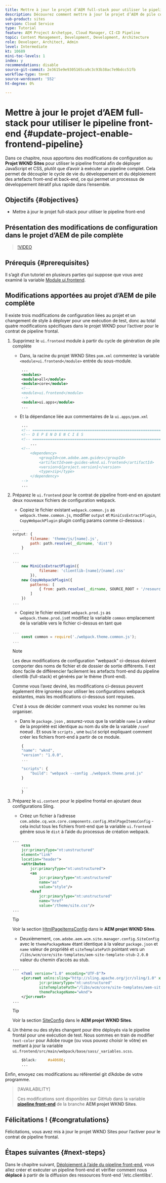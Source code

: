 ```yaml
---
title: Mettre à jour le projet d’AEM full-stack pour utiliser le pipeline front-end
description: Découvrez comment mettre à jour le projet d’AEM de pile complète pour l’activer pour le pipeline frontal, afin qu’il ne crée et déploie que les artefacts front-end.
sub-product: sites
version: Cloud Service
type: Tutorial
feature: AEM Project Archetype, Cloud Manager, CI-CD Pipeline
topic: Content Management, Development, Development, Architecture
role: Developer, Architect, Admin
level: Intermediate
kt: 10689
mini-toc-levels: 1
index: y
recommendations: disable
source-git-commit: 2e3615e9e9305165ca9c3c93b38ac7e9bdcc51fb
workflow-type: tm+mt
source-wordcount: '552'
ht-degree: 0%

---
```



# Mettre à jour le projet d’AEM full-stack pour utiliser le pipeline front-end {#update-project-enable-frontend-pipeline}

Dans ce chapitre, nous apportons des modifications de configuration au __Projet WKND Sites__ pour utiliser le pipeline frontal afin de déployer JavaScript et CSS, plutôt que d’avoir à exécuter un pipeline complet. Cela permet de découpler le cycle de vie du développement et du déploiement des artefacts front-end et back-end, ce qui permet un processus de développement itératif plus rapide dans l’ensemble.

## Objectifs {#objectives}

* Mettre à jour le projet full-stack pour utiliser le pipeline front-end

## Présentation des modifications de configuration dans le projet d’AEM de pile complète

>[!VIDEO](https://video.tv.adobe.com/v/3409419/)

## Prérequis {#prerequisites}

Il s’agit d’un tutoriel en plusieurs parties qui suppose que vous avez examiné la variable [Module ui.frontend](./review-uifrontend-module.md).


## Modifications apportées au projet d’AEM de pile complète

Il existe trois modifications de configuration liées au projet et un changement de style à déployer pour une exécution de test, donc au total quatre modifications spécifiques dans le projet WKND pour l’activer pour le contrat de pipeline frontal.

1. Supprimez le `ui.frontend` module à partir du cycle de génération de pile complète

   * Dans, la racine du projet WKND Sites `pom.xml` commentez la variable `<module>ui.frontend</module>` entrée du sous-module.

   ```xml
       ...
       <modules>
       <module>all</module>
       <module>core</module>
       <!--
       <module>ui.frontend</module>
       -->                
       <module>ui.apps</module>
       ...
   ```

   * Et la dépendance liée aux commentaires de la `ui.apps/pom.xml`

   ```xml
       ...
       <!-- ====================================================================== -->
       <!-- D E P E N D E N C I E S                                                -->
       <!-- ====================================================================== -->
           ...
       <!--
           <dependency>
               <groupId>com.adobe.aem.guides</groupId>
               <artifactId>aem-guides-wknd.ui.frontend</artifactId>
               <version>${project.version}</version>
               <type>zip</type>
           </dependency>
       -->    
       ...
   ```

1. Préparez le `ui.frontend` pour le contrat de pipeline front-end en ajoutant deux nouveaux fichiers de configuration webpack.

   * Copiez le fichier existant `webpack.common.js` as `webpack.theme.common.js`, modifier `output` et `MiniCssExtractPlugin`, `CopyWebpackPlugin` plugin config params comme ci-dessous :

   ```javascript
   ...
   output: {
           filename: 'theme/js/[name].js', 
           path: path.resolve(__dirname, 'dist')
       }
   ...
   
   ...
       new MiniCssExtractPlugin({
               filename: 'clientlib-[name]/[name].css'
           }),
       new CopyWebpackPlugin({
           patterns: [
               { from: path.resolve(__dirname, SOURCE_ROOT + '/resources'), to: './clientlib-site' }
           ]
       })
   ...
   ```

   * Copiez le fichier existant `webpack.prod.js` as `webpack.theme.prod.js`et modifiez la variable `common` emplacement de la variable vers le fichier ci-dessus en tant que

   ```javascript
   ...
       const common = require('./webpack.theme.common.js');
   ...
   ```

   >[!NOTE]
   >
   >Les deux modifications de configuration &quot;webpack&quot; ci-dessus doivent comporter des noms de fichier et de dossier de sortie différents. Il est donc facile de différencier facilement les artefacts front-end du pipeline clientlib (full-stack) et générés par le thème (front-end).
   >
   >Comme vous l’avez deviné, les modifications ci-dessus peuvent également être ignorées pour utiliser les configurations webpack existantes, mais les modifications ci-dessous sont requises.
   >
   >C&#39;est à vous de décider comment vous voulez les nommer ou les organiser.


   * Dans le `package.json` , assurez-vous que la variable  `name` La valeur de la propriété est identique au nom du site de la variable `/conf` noeud . Et sous le `scripts` , une `build` script expliquant comment créer les fichiers front-end à partir de ce module.

   ```javascript
       {
       "name": "wknd",
       "version": "1.0.0",
       ...
   
       "scripts": {
           "build": "webpack --config ./webpack.theme.prod.js"
       }
   
       ...
       }
   ```

1. Préparez le `ui.content` pour le pipeline frontal en ajoutant deux configurations Sling.

   * Créez un fichier à l’adresse `com.adobe.cq.wcm.core.components.config.HtmlPageItemsConfig` - cela inclut tous les fichiers front-end que la variable `ui.frontend` génère sous le `dist` à l’aide du processus de création webpack.

   ```xml
   ...
       <css
       jcr:primaryType="nt:unstructured"
       element="link"
       location="header">
       <attributes
           jcr:primaryType="nt:unstructured">
           <as
               jcr:primaryType="nt:unstructured"
               name="as"
               value="style"/>
           <href
               jcr:primaryType="nt:unstructured"
               name="href"
               value="/theme/site.css"/>
   ...
   ```

   >[!TIP]
   >
   >    Voir la section [HtmlPageItemsConfig](https://github.com/adobe/aem-guides-wknd/blob/feature/frontend-pipeline/ui.content/src/main/content/jcr_root/conf/wknd/_sling_configs/com.adobe.cq.wcm.core.components.config.HtmlPageItemsConfig/.content.xml) dans le __AEM projet WKND Sites__.


   * Deuxièmement, `com.adobe.aem.wcm.site.manager.config.SiteConfig` avec le `themePackageName` étant identique à la valeur `package.json` et `name` valeur de propriété et `siteTemplatePath` pointant vers un `/libs/wcm/core/site-templates/aem-site-template-stub-2.0.0` valeur du chemin d’accès au stub.

   ```xml
   ...
       <?xml version="1.0" encoding="UTF-8"?>
       <jcr:root xmlns:sling="http://sling.apache.org/jcr/sling/1.0" xmlns:jcr="http://www.jcp.org/jcr/1.0" xmlns:nt="http://www.jcp.org/jcr/nt/1.0"
               jcr:primaryType="nt:unstructured"
               siteTemplatePath="/libs/wcm/core/site-templates/aem-site-template-stub-2.0.0"
               themePackageName="wknd">
       </jcr:root>
   ...
   ```

   >[!TIP]
   >
   >    Voir la section [SiteConfig](https://github.com/adobe/aem-guides-wknd/blob/feature/frontend-pipeline/ui.content/src/main/content/jcr_root/conf/wknd/_sling_configs/com.adobe.aem.wcm.site.manager.config.SiteConfig/.content.xml) dans le __AEM projet WKND Sites__.

1. Un thème ou des styles changent pour être déployés via le pipeline frontal pour une exécution de test. Nous sommes en train de modifier `text-color` pour Adobe rouge (ou vous pouvez choisir le vôtre) en mettant à jour la variable `ui.frontend/src/main/webpack/base/sass/_variables.scss`.

   ```css
       $black:     #a40606;
       ...
   ```

Enfin, envoyez ces modifications au référentiel git d’Adobe de votre programme.


>[!AVAILABILITY]
>
> Ces modifications sont disponibles sur GitHub dans la variable [__pipeline front-end__](https://github.com/adobe/aem-guides-wknd/tree/feature/frontend-pipeline) de la branche __AEM projet WKND Sites__.


## Félicitations ! {#congratulations}

Félicitations, vous avez mis à jour le projet WKND Sites pour l’activer pour le contrat de pipeline frontal.

## Étapes suivantes {#next-steps}

Dans le chapitre suivant, [Déploiement à l’aide du pipeline front-end](create-frontend-pipeline.md), vous allez créer et exécuter un pipeline front-end et vérifier comment nous __déplacé__ à partir de la diffusion des ressources front-end &#39;/etc.clientlibs&#39;.
